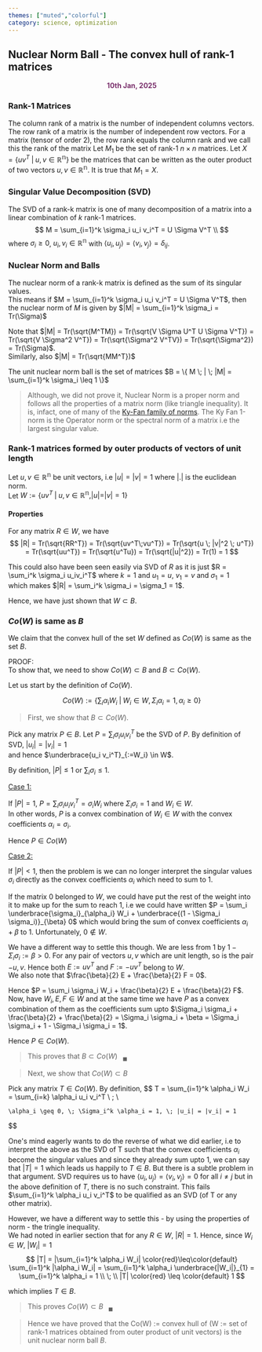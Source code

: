 ```yaml
---
themes: ["muted","colorful"]
category: science, optimization
---
```



## Nuclear Norm Ball - The convex hull of rank-1 matrices
<p style="text-align:center; color:#7A306C"> <b>10th Jan, 2025</b> </p>



### Rank-1 Matrices
The column rank of a matrix is the number of independent columns vectors.
The row rank of a matrix is the number of independent row vectors.
For a matrix (tensor of order 2), the row rank equals the column rank and we call this the rank of the matrix
Let $M_1$ be the set of rank-1 $n \times n$ matrices. 
Let $X = \{ uv^T  \;|\; u,v \in \mathbb{R^n} \}$ be the matrices that can be written as the outer product of two vectors $u,v \in \mathbb{R^n}$.
It is true that $M_1 = X$.


### Singular Value Decomposition (SVD)
The SVD of a rank-k matrix is one of many decomposition of a matrix into a linear combination of $k$ rank-1 matrices.
$$
	M = \sum_{i=1}^k \sigma_i u_i v_i^T = U \Sigma V^T \\
$$
where $\sigma_i \geq 0$, $u_i,v_i \in \mathbb{R^n}$ with $\langle u_i,u_j \rangle = \langle v_i, v_j \rangle = \delta_{ij}$.


### Nuclear Norm and Balls

The nuclear norm of a rank-k matrix is defined as the sum of its singular values.  
This means if $M = \sum_{i=1}^k \sigma_i u_i v_i^T = U \Sigma V^T$, then the nuclear norm of $M$ is given by
$|M| = \sum_{i=1}^k \sigma_i = Tr(\Sigma)$

Note that $|M| = Tr(\sqrt{M^TM}) = Tr(\sqrt{V \Sigma U^T U \Sigma V^T}) = Tr(\sqrt{V \Sigma^2 V^T}) = Tr(\sqrt{\Sigma^2 V^TV}) = Tr(\sqrt{\Sigma^2}) = Tr(\Sigma)$.  
Similarly, also $|M| = Tr(\sqrt{MM^T})$

The unit nuclear norm ball is the set of matrices $B = \{ M \; | \; |M| = \sum_{i=1}^k \sigma_i \leq 1 \}$

> Although, we did not prove it, Nuclear Norm is a proper norm and follows all the properties of a matrix norm (like triangle inequality). It is, infact, one of many 
> of the [Ky-Fan family of norms](https://en.wikipedia.org/wiki/Singular_value_decomposition#Ky_Fan_norms). The Ky Fan 1-norm is the 
> Operator norm or the spectral norm of a matrix i.e the largest singular value. 

### Rank-1 matrices formed by outer products of vectors of unit length
Let $u,v \in \mathbb{R^n}$ be unit vectors, i.e $|u| = |v| = 1$ where $|.|$ is the euclidean norm.  
Let $W := \{  uv^T \; | \; u,v \in \mathbb{R^n}, |u| = |v| = 1 \}$

#### Properties 
For any matrix $R \in W$, we have  
$$
 |R| = Tr(\sqrt{RR^T}) = Tr(\sqrt{uv^T\;vu^T}) = Tr(\sqrt{u \; |v|^2 \; u^T}) = Tr(\sqrt{uu^T}) = Tr(\sqrt{u^Tu}) = Tr(\sqrt{|u|^2}) = Tr(1) = 1
$$

This could also have been seen easily via SVD of $R$ as it is just $R = \sum_i^k \sigma_i u_iv_i^T$ where $k=1$ and $u_1 = u$, $v_1 = v$ and $\sigma_1 = 1$  
which makes $|R| = \sum_i^k \sigma_i = \sigma_1 = 1$.

Hence, we have just shown that $W \subset B$.



### $Co(W)$ is same as $B$
We claim that the convex hull of the set $W$ defined as $Co(W)$ is same as the set $B$.

PROOF:  
To show that, we need to show $Co(W) \subset B$ and $B \subset Co(W)$. 

Let us start by the definition of $Co(W)$.

$$
	Co(W) := \{ \sum_i \alpha_i W_i \; | \; W_i \in W, \Sigma_i \alpha_i = 1, \alpha_i \geq 0\}
$$

>First, we show that $B \subset Co(W)$. 

Pick any matrix $P \in B$. Let $P = \sum_i \sigma_i u_i v_i^T$ be the SVD of $P$. By definition of SVD, $|u_i| = |v_i| = 1$  
and hence $\underbrace{u_i v_i^T}_{:=W_i} \in W$.
  
By definition, $|P| \leq 1$ or $\sum_i \sigma_i \leq 1$. 

<u>Case 1:</u>
 
If $|P| = 1$, $P = \sum_i \sigma_i u_i v_i^T = \sigma_i W_i$ where $\Sigma_i \sigma_i = 1$ and $W_i \in W$.  
In other words, $P$ is a convex combination of $W_i \in W$ with the convex coefficients $\alpha_i = \sigma_i$.

Hence $P \in Co(W)$

<u>Case 2:</u> 

If $|P| < 1$, then the problem is we can no longer interpret the singular values $\sigma_i$ directly as the convex coefficients $\alpha_i$ which need to sum to 1.
  
If the matrix $0$ belonged to $W$, we could have put the rest of the weight into it to make up for the sum to reach 1, i.e we could have
written $P = \sum_i \underbrace{\sigma_i}_{\alpha_i} W_i + \underbrace{(1 - \Sigma_i \sigma_i)}_{\beta} 0$ which would bring the 
sum of convex coefficients $\alpha_i + \beta$ to 1. Unfortunately, $0 \notin W$.

We have a different way to settle this though. We are less from 1 by $1- \Sigma_i \sigma_i := \beta > 0$.
For any pair of vectors $u,v$ which are unit length, so is the pair $-u,v$. Hence both $E := uv^T$ and $F := -uv^T$ belong to $W$.  
We also note that $\frac{\beta}{2} E + \frac{\beta}{2} F = 0$.

Hence $P = \sum_i \sigma_i W_i + \frac{\beta}{2} E + \frac{\beta}{2} F$. Now, have $W_i, E, F \in W$ and at the same time we have $P$ 
as a convex combination of them as the coefficients sum upto $\Sigma_i \sigma_i + \frac{\beta}{2} + \frac{\beta}{2} = \Sigma_i \sigma_i + \beta = \Sigma_i \sigma_i + 1 - \Sigma_i \sigma_i = 1$.

Hence $P \in Co(W)$.  

>This proves that $B \subset Co(W) \;\;\;  _\blacksquare$

> Next, we show that $Co(W) \subset B$

Pick any matrix $T \in Co(W)$. By definition, 
$$
	T = \sum_{i=1}^k \alpha_i W_i = \sum_{i=k} \alpha_i u_i v_i^T \\ \; \\
    
    \alpha_i \geq 0, \; \Sigma_i^k \alpha_i = 1, \; |u_i| = |v_i| = 1
$$


One's mind eagerly wants to do the reverse of what we did earlier, i.e to interpret the above as the SVD of T such that the 
convex coefficients $\alpha_i$ become the singular values and since they already sum upto 1, we can say that $|T| = 1$ 
which leads us happily to $T \in B$. But there is a subtle problem in that argument. SVD requires us to have 
$\langle u_i,u_j\rangle  = \langle v_i,v_j\rangle = 0$ for all $i \neq j$ but in the above definition of $T$, there is no
such constraint. This fails $\sum_{i=1}^k \alpha_i u_i v_i^T$ to be qualified as an SVD (of T or any other matrix). 

However, we have a different way to settle this - by using the properties of norm - the tringle inequality.  
We had noted in earlier section that for any $R \in W$, $|R| = 1$. Hence, since $W_i \in W$, $|W_i| = 1$
$$
	|T| = |\sum_{i=1}^k \alpha_i W_i| \color{red}\leq\color{default} \sum_{i=1}^k |\alpha_i W_i| = \sum_{i=1}^k \alpha_i \underbrace{|W_i|}_{1} = \sum_{i=1}^k \alpha_i = 1 \\
    \; \\
    |T| \color{red} \leq \color{default} 1
$$

which implies $T \in B$.

> This proves $Co(W) \subset B \;\;\; _\blacksquare$


> Hence we have proved that the Co(W) := convex hull of 
> (W := set of rank-1 matrices obtained from outer product of unit vectors) is the unit nuclear norm ball $B$.

